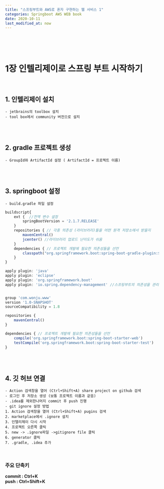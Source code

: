 ```yaml
---
title: "스프링부트와 AWS로 혼자 구현하는 웹 서비스 1"
categories: Springboot AWS WEB book
date: 2020-10-11
last_modified_at: now
---
```


<br/><br/><br/>


# 1장 인텔리제이로 스프링 부트 시작하기
<br/>

## 1. 인텔리제이 설치
    - jetbrains의 toolbox 설치
    - tool box에서 community 버전으로 설치

<br/><br/>

## 2. gradle 프로젝트 생성
    - GroupId와 ArtifactId 설정 ( ArtifactId = 프로젝트 이름)

<br/><br/>

## 3. springboot 설정 
    - build.gradle 파일 설정  

```javascript
buildscript{
    ext {  //전역 변수 설정 
        springBootVersion = '2.1.7.RELEASE'
    }   
    repositories { // 각종 의존성 (라이브러리)들을 어떤 원격 저장소에서 받을지
        mavenCentral()
        jcenter() //라이브러리 업로드 난이도가 쉬움
    }
    dependencies { // 프로젝트 개발에 필요한 의존성들을 선언 
        classpath("org.springframework.boot:spring-boot-gradle-plugin:${springBootVersion}")
    }
}

apply plugin: 'java'
apply plugin: 'eclipse'
apply plugin: 'org.springframework.boot'
apply plugin: 'io.spring.dependency-management' //스프링부트의 의존성을 관리해주는 플러그인


group 'com.wonju.www'
version '1.0-SNAPSHOT'
sourceCompatibility = 1.8

repositories { 
    mavenCentral()
}

dependencies { // 프로젝트 개발에 필요한 의존성들을 선언 
    compile('org.springframework.boot:spring-boot-starter-web')
    testCompile('org.springframework.boot:spring-boot-starter-test')
}
```
<br/><br/>

## 4. 깃 허브 연결
    - Action 검색창을 열어 (Ctrl+Shift+A) share project on github 검색
    - 로그인 후 저장소 생성 (보통 프로젝트 이름과 같음)
    - .idea를 제외한나머지 commit 후 push 진행
    - git ignore 설정 방법   
    1. Action 검색창을 열어 (Ctrl+Shift+A) pugins 검색 
    2. marketplace에서 .ignore 설치 
    3. 인텔리제이 다시 시작 
    4. 프로젝트 오른쪽 클릭
    5. new -> .ignore파일 ->gitignore file 클릭 
    6. generator 클릭 
    7. .gradle, .idea 추가  
        
<br/>

### 주요 단축키
__commit : Ctrl+K__ <br/>
__push : Ctrl+Shift+K__